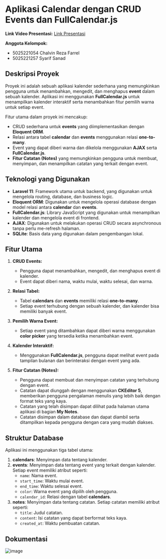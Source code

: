 

# Aplikasi Calendar dengan CRUD Events dan FullCalendar.js

**Link Video Presentasi:**
[Link Presentasi](https://youtu.be/x4PLAThXInQ)

**Anggota Kelompok:**
- 5025221054 Chalvin Reza Farrel
- 5025221257 Syarif Sanad

## Deskripsi Proyek
Proyek ini adalah sebuah aplikasi kalender sederhana yang memungkinkan pengguna untuk menambahkan, mengedit, dan menghapus **event** dalam sebuah kalender. Aplikasi ini menggunakan **FullCalendar.js** untuk menampilkan kalender interaktif serta menambahkan fitur pemilih warna untuk setiap event.

Fitur utama dalam proyek ini mencakup:
- CRUD sederhana untuk **events** yang diimplementasikan dengan **Eloquent ORM**.
- Relasi antara tabel **calendar** dan **events** menggunakan relasi **one-to-many**.
- Event yang dapat diberi warna dan dikelola menggunakan **AJAX** serta **FullCalendar.js**.
- **Fitur Catatan (Notes)** yang memungkinkan pengguna untuk membuat, menyimpan, dan menampilkan catatan yang terkait dengan event.

## Teknologi yang Digunakan
- **Laravel 11**: Framework utama untuk backend, yang digunakan untuk mengelola routing, database, dan business logic.
- **Eloquent ORM**: Digunakan untuk mengelola operasi database dengan model relasi antara **calendar** dan **events**.
- **FullCalendar.js**: Library JavaScript yang digunakan untuk menampilkan kalender dan mengelola event di frontend.
- **AJAX**: Digunakan untuk melakukan operasi CRUD secara asynchronous tanpa perlu me-refresh halaman.
- **SQLite**: Basis data yang digunakan dalam pengembangan lokal.

## Fitur Utama
1. **CRUD Events:**
   - Pengguna dapat menambahkan, mengedit, dan menghapus event di kalender.
   - Event dapat diberi nama, waktu mulai, waktu selesai, dan warna.
   
2. **Relasi Tabel:**
   - Tabel **calendars** dan **events** memiliki relasi **one-to-many**.
   - Setiap event terhubung dengan sebuah kalender, dan kalender bisa memiliki banyak event.

3. **Pemilih Warna Event:**
   - Setiap event yang ditambahkan dapat diberi warna menggunakan **color picker** yang tersedia ketika menambahkan event.

4. **Kalender Interaktif:**
   - Menggunakan **FullCalendar.js**, pengguna dapat melihat event pada tampilan bulanan dan berinteraksi dengan event yang ada.

5. **Fitur Catatan (Notes):**
   - Pengguna dapat membuat dan menyimpan catatan yang terhubung dengan event.
   - Catatan dapat diunggah dengan menggunakan **CKEditor 5**, memberikan pengguna pengalaman menulis yang lebih baik dengan format teks yang kaya.
   - Catatan yang telah disimpan dapat dilihat pada halaman utama aplikasi di bagian **My Notes**.
   - Catatan disimpan dalam database dan dapat diambil serta ditampilkan kepada pengguna dengan cara yang mudah diakses.

## Struktur Database
Aplikasi ini menggunakan tiga tabel utama:
1. **calendars**: Menyimpan data tentang kalender.
2. **events**: Menyimpan data tentang event yang terkait dengan kalender. Setiap event memiliki atribut seperti:
   - `name`: Nama event.
   - `start_time`: Waktu mulai event.
   - `end_time`: Waktu selesai event.
   - `color`: Warna event yang dipilih oleh pengguna.
   - `calendar_id`: Relasi dengan tabel **calendars**.
3. **notes**: Menyimpan data tentang catatan. Setiap catatan memiliki atribut seperti:
   - `title`: Judul catatan.
   - `content`: Isi catatan yang dapat berformat teks kaya.
   - `created_at`: Waktu pembuatan catatan.

## Dokumentasi
![image](https://github.com/user-attachments/assets/459e3ae7-79f7-4ce1-a3a0-abab4d5400d7)





